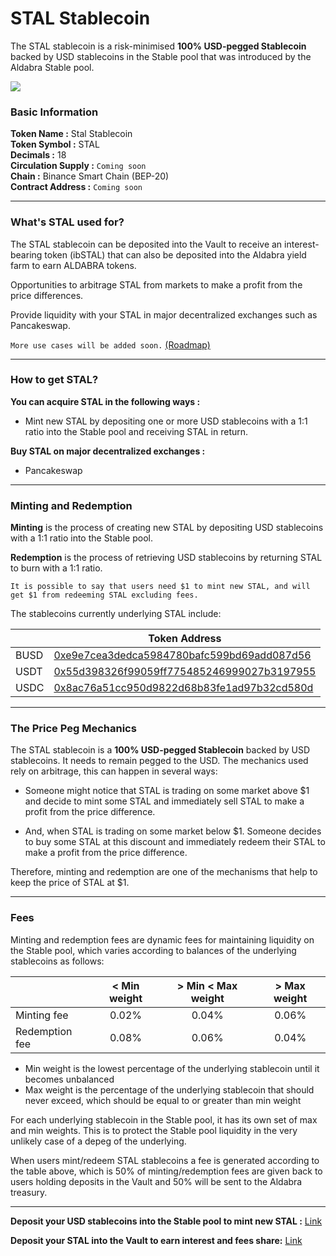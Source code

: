 <!--
order: 6
-->

# STAL Stablecoin

The STAL stablecoin is a risk-minimised **100% USD-pegged Stablecoin** backed by USD stablecoins in the Stable pool that was introduced by the Aldabra Stable pool.

![](/stal_info.png)

### Basic Information

**Token Name :** Stal Stablecoin  
**Token Symbol :** STAL  
**Decimals :** 18  
**Circulation Supply :** `Coming soon`  
**Chain :** Binance Smart Chain (BEP-20)  
**Contract Address :** `Coming soon`  
***

### What's STAL used for?

The STAL stablecoin can be deposited into the Vault to receive an interest-bearing token (ibSTAL) that can also be deposited into the Aldabra yield farm to earn ALDABRA tokens.

Opportunities to arbitrage STAL from markets to make a profit from the price differences.

Provide liquidity with your STAL in major decentralized exchanges such as Pancakeswap.

`More use cases will be added soon.` [(Roadmap)](../../getting-started/roadmap)
***

### How to get STAL?

**You can acquire STAL in the following ways :**  

- Mint new STAL by depositing one or more USD stablecoins with a 1:1 ratio into the Stable pool and receiving STAL in return.

**Buy STAL on major decentralized exchanges :**
- Pancakeswap
***

### Minting and Redemption

**Minting** is the process of creating new STAL by depositing USD stablecoins with a 1:1 ratio into the Stable pool.

**Redemption** is the process of retrieving USD stablecoins by returning STAL to burn with a 1:1 ratio.

`It is possible to say that users need $1 to mint new STAL, and will get $1 from redeeming STAL excluding fees.`

The stablecoins currently underlying STAL include:  

|      | Token Address                               |
| ---- | ------------------------------------------- |
| BUSD | [0xe9e7cea3dedca5984780bafc599bd69add087d56](https://bscscan.com/token/0xe9e7cea3dedca5984780bafc599bd69add087d56) |
| USDT | [0x55d398326f99059ff775485246999027b3197955](https://bscscan.com/token/0x55d398326f99059ff775485246999027b3197955) |
| USDC | [0x8ac76a51cc950d9822d68b83fe1ad97b32cd580d](https://bscscan.com/token/0x8ac76a51cc950d9822d68b83fe1ad97b32cd580d) |
***

### The Price Peg Mechanics

The STAL stablecoin is a **100% USD-pegged Stablecoin** backed by USD stablecoins. It needs to remain pegged to the USD. The mechanics used rely on arbitrage, this can happen in several ways:

- Someone might notice that STAL is trading on some market above $1 and decide to mint some STAL and immediately sell STAL to make a profit from the price difference.

- And, when STAL is trading on some market below $1. Someone decides to buy some STAL at this discount and immediately redeem their STAL to make a profit from the price difference.

Therefore, minting and redemption are one of the mechanisms that help to keep the price of STAL at $1.
***

### Fees

Minting and redemption fees are dynamic fees for maintaining liquidity on the Stable pool, which varies according to balances of the underlying stablecoins as follows:

|                |      < Min weight      |   > Min < Max weight   |      > Max weight      |
| -------------- | :--------------------: | :--------------------: | :--------------------: |
| Minting fee    |          0.02%         |          0.04%         |          0.06%         |
| Redemption fee |          0.08%         |          0.06%         |          0.04%         |

- Min weight is the lowest percentage of the underlying stablecoin until it becomes unbalanced  
- Max weight is the percentage of the underlying stablecoin that should never exceed, which should be equal to or greater than min weight 

For each underlying stablecoin in the Stable pool, it has its own set of max and min weights. This is to protect the Stable pool liquidity in the very unlikely case of a depeg of the underlying.

When users mint/redeem STAL stablecoins a fee is generated according to the table above, which is 50% of minting/redemption fees are given back to users holding deposits in the Vault and 50% will be sent to the Aldabra treasury.
***

**Deposit your USD stablecoins into the Stable pool to mint new STAL :** [Link](https://app.aldabra.finance/#/pool/mint)

**Deposit your STAL into the Vault to earn interest and fees share:** [Link](https://app.aldabra.finance/#/vault)